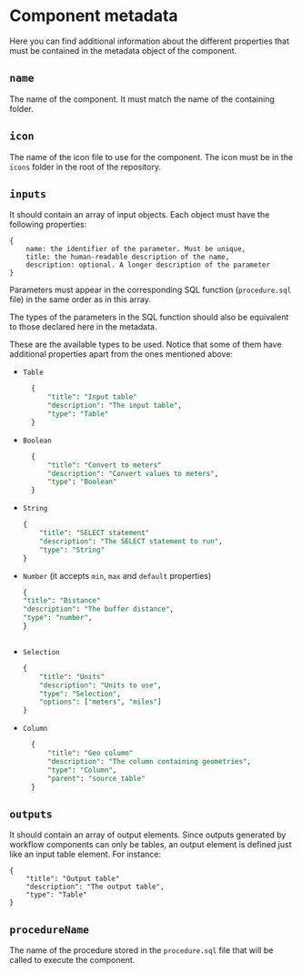 # Component metadata

Here you can find additional information about the different properties that must be contained in the metadata object of the component.

## `name`

The name of the component. It must match the name of the containing folder.

## `icon`

The name of the icon file to use for the component. The icon must be in the `icons` folder in the root of the repository.

## `inputs`

It should contain an array of input objects. Each object must have the following properties:

```
{
    name: the identifier of the parameter. Must be unique,
    title: the human-readable description of the name,
    description: optional. A longer description of the parameter
}
```

Parameters must appear in the corresponding SQL function (`procedure.sql` file) in the same order as in this array.

The types of the parameters in the SQL function should also be equivalent to those declared here in the metadata.

These are the available types to be used. Notice that some of them have additional properties apart from the ones mentioned above:

-   `Table`
    ```sql
      {
          "title": "Input table"
          "description": "The input table",
          "type": "Table"
      }
    ```
-   `Boolean`
    ```sql
      {
          "title": "Convert to meters"
          "description": "Convert values to meters",
          "type": "Boolean"
      }
    ```
-   `String`
    ```sql
    {
        "title": "SELECT statement"
        "description": "The SELECT statement to run",
        "type": "String"
    }
    ```
-   `Number` (it accepts `min`, `max` and `default` properties)

    ```sql
    {
    "title": "Distance"
    "description": "The buffer distance",
    "type": "number",
    }
    ```

    ```

    ```

-   `Selection`
    ```sql
    {
        "title": "Units"
        "description": "Units to use",
        "type": "Selection",
        "options": ["meters", "miles"]
    }
    ```
-   `Column`
    ```sql
      {
          "title": "Geo column"
          "description": "The column containing geometries",
          "type": "Column",
          "parent": "source_table"
      }
    ```

## `outputs`

It should contain an array of output elements. Since outputs generated by workflow components can only be tables, an output element is defined just like an input table element. For instance:

```
{
    "title": "Output table"
    "description": "The output table",
    "type": "Table"
}
```

## `procedureName`

The name of the procedure stored in the `procedure.sql` file that will be called to execute the component.
